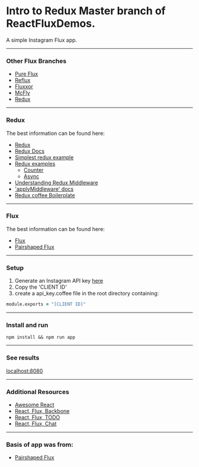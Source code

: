 # Intro to Redux Master branch of ReactFluxDemos.
A simple Instagram Flux app.

---------------------
### Other Flux Branches

- [Pure Flux](https://github.com/pairshaped/react-flux-demos/tree/flux)
- [Reflux](https://github.com/pairshaped/react-flux-demos/tree/reflux)
- [Fluxxor](https://github.com/pairshaped/react-flux-demos/tree/fluxxor)
- [McFly](https://github.com/pairshaped/react-flux-demos/tree/mcfly)
- [Redux](https://github.com/pairshaped/react-flux-demos/tree/redux)

---------------------
### Redux
The best information can be found here:
- [Redux](https://github.com/rackt/redux)
- [Redux Docs](http://rackt.org/redux/docs/api/)
- [Simplest redux example](https://github.com/jackielii/simplest-redux-example)
- [Redux examples](https://github.com/rackt/redux/tree/master/examples)
  - [Counter](https://github.com/rackt/redux/tree/master/examples/counter)
  - [Async](https://github.com/rackt/redux/tree/master/examples/async)
- [Understanding Redux
  Middleware](https://medium.com/@meagle/understanding-87566abcfb7a#.65qhafd21)
- ['applyMiddleware' docs](http://rackt.org/redux/docs/api/applyMiddleware.html)
- [Redux coffee Boilerplate](https://github.com/xouabita/redux-coffee-boilerplate)

---------------------
### Flux
The best information can be found here:
- [Flux](https://facebook.github.io/flux/index.html)
- [Pairshaped Flux](https://github.com/pairshaped/pairshaped-flux-presentation)

---------------------
### Setup
1. Generate an Instagram API key
   [here](https://instagram.com/developer/clients/manage/)
2. Copy the 'CLIENT ID'
3. create a api_key.coffee file in the root directory containing:
```coffee
module.exports = "[CLIENT ID]"
```

---------------------
### Install and run
    npm install && npm run app

---------------------
### See results
  [localhost:8080](http://localhost:8080)

---------------------
### Additional Resources
- [Awesome React](https://github.com/enaqx/awesome-react#flux-tutorials)
- [React, Flux, Backbone](http://www.toptal.com/front-end/simple-data-flow-in-react-applications-using-flux-and-backbone)
- [React, Flux,  TODO](https://github.com/facebook/flux/tree/master/examples/flux-todomvc)
- [React, Flux,  Chat](https://github.com/facebook/flux/tree/master/examples/flux-chat)

---------------------
### Basis of app was from:
- [Pairshaped Flux](https://github.com/pairshaped/pairshaped-flux-presentation)

